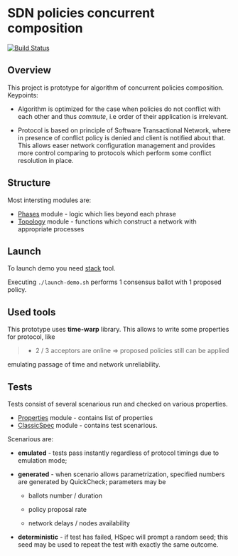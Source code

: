 # SDN policies concurrent composition

[![Build Status](https://travis-ci.org/Martoon-00/sdn-policy.svg?branch=master)](https://travis-ci.org/Martoon-00/sdn-policy)

## Overview

This project is prototype for algorithm of concurrent policies composition.
Keypoints:

* Algorithm is optimized for the case when policies do not conflict with each
other and thus _commute_, i.e order of their application is irrelevant.

* Protocol is based on principle of Software Transactional Network, where in
presence of conflict policy is denied and client is notified about that.
This allows easer network configuration management and provides more control
comparing to protocols which perform some conflict resolution in place.

## Structure

Most intersting modules are:

* [Phases](./src/Sdn/Protocol/Phases.hs) module - logic which lies beyond each phrase
* [Topology](./src/Sdn/Protocol/Topology.hs) module - functions which construct a network with appropriate processes

## Launch

To launch demo you need [stack](https://docs.haskellstack.org/en/stable/README/) tool.

Executing `./launch-demo.sh` performs 1 consensus ballot with 1 proposed policy.

## Used tools

This prototype uses **time-warp** library. This allows to write some properties
for protocol, like
> * 2 / 3 acceptors are online => proposed policies still can be applied

emulating passage of time and network unreliability.

## Tests

Tests consist of several scenarious run and checked on various properties.

* [Properties](./test/Test/Sdn/Properties.hs) module - contains list of properties
* [ClassicSpec](./test/Test/Sdn/ClassicSpec.hs) module - contains test scenarious.

Scenarious are:

* **emulated** - tests pass instantly regardless of protocol timings due to 
emulation mode;

* **generated** - when scenario allows parametrization, specified numbers are
generated by QuickCheck; parameters may be
  
  * ballots number / duration

  * policy proposal rate
  
  * network delays / nodes availability

* **deterministic** - if test has failed, HSpec will prompt a random seed;
this seed may be used to repeat the test with exactly the same outcome.
